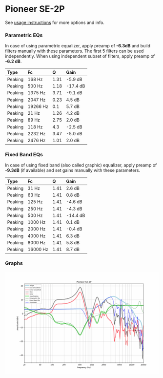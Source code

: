 # Pioneer SE-2P
See [usage instructions](https://github.com/jaakkopasanen/AutoEq#usage) for more options and info.

### Parametric EQs
In case of using parametric equalizer, apply preamp of **-6.3dB** and build filters manually
with these parameters. The first 5 filters can be used independently.
When using independent subset of filters, apply preamp of **-6.2 dB**.

| Type    | Fc       |    Q | Gain     |
|:--------|:---------|:-----|:---------|
| Peaking | 168 Hz   | 1.31 | -5.9 dB  |
| Peaking | 500 Hz   | 1.18 | -17.4 dB |
| Peaking | 1375 Hz  | 3.71 | -9.1 dB  |
| Peaking | 2047 Hz  | 0.23 | 4.5 dB   |
| Peaking | 19266 Hz | 0.1  | 5.7 dB   |
| Peaking | 21 Hz    | 1.26 | 4.2 dB   |
| Peaking | 89 Hz    | 2.75 | 2.0 dB   |
| Peaking | 118 Hz   | 4.3  | -2.5 dB  |
| Peaking | 2232 Hz  | 3.47 | -5.0 dB  |
| Peaking | 2476 Hz  | 1.01 | 2.0 dB   |

### Fixed Band EQs
In case of using fixed band (also called graphic) equalizer, apply preamp of **-9.3dB**
(if available) and set gains manually with these parameters.

| Type    | Fc       |    Q | Gain     |
|:--------|:---------|:-----|:---------|
| Peaking | 31 Hz    | 1.41 | 2.6 dB   |
| Peaking | 63 Hz    | 1.41 | 0.8 dB   |
| Peaking | 125 Hz   | 1.41 | -4.6 dB  |
| Peaking | 250 Hz   | 1.41 | -4.3 dB  |
| Peaking | 500 Hz   | 1.41 | -14.4 dB |
| Peaking | 1000 Hz  | 1.41 | 0.1 dB   |
| Peaking | 2000 Hz  | 1.41 | -0.4 dB  |
| Peaking | 4000 Hz  | 1.41 | 6.3 dB   |
| Peaking | 8000 Hz  | 1.41 | 5.8 dB   |
| Peaking | 16000 Hz | 1.41 | 8.7 dB   |

### Graphs
![](./Pioneer%20SE-2P.png)
